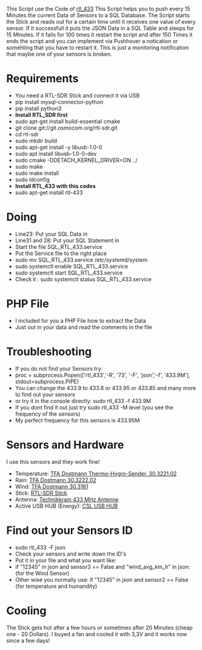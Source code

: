 This Script use the Code of <a href="https://github.com/merbanan/rtl_433">rtl_433</a>
This Script helps you to push every 15 Minutes the current Data of Sensors to a SQL Database.
The Script starts the Stick and reads out for a certain time until it receives one value of every sensor. If it successfull it puts the JSON Data in a SQL Table and sleeps for 15 Minutes. 
If it fails for 100 times it restart the script and after 150 Times it ends the script and you can implement via Pushhover a notication or somehting that you have to restart it. This is just a monitoring notification that maybe one of your sensors is broken.

# Requirements
* You need a RTL-SDR Stick and connect it via USB
* pip install mysql-connector-python
* pip install python3
* <b>Install RTL_SDR first </b>
* sudo apt-get install build-essential cmake
* git clone git://git.osmocom.org/rtl-sdr.git
* cd rtl-sdr
* sudo mkdir build
* sudo apt-get install -y libusb-1.0-0
* sudo apt install libusb-1.0-0-dev
* sudo cmake -DDETACH_KERNEL_DRIVER=ON ../
* sudo make
* sudo make install
* sudo ldconfig
* <b>Install RTL_433 with this codes </b>
* sudo apt-get install rtl-433

# Doing

* Line23: Put your SQL Data in
* Line31 and 28: Put your SQL Statement in
* Start the file SQL_RTL_433.service
* Put the Service file to the right place
* sudo mv SQL_RTL_433.service /etc/systemd/system
* sudo systemctl enable SQL_RTL_433.service
* sudo systemctl start SQL_RTL_433.service
* Check it : sudo systemctl status SQL_RTL_433.service

# PHP File
* I included for you a PHP File how to extract the Data
* Just out in your data and read the comments in the file

# Troubleshooting

* If you do not find your Sensors try:
* proc = subprocess.Popen(['rtl_433','-R', '73', '-F', 'json','-f', '433.9M'], stdout=subprocess.PIPE)
* You can change the 433.9 to 433.8 or 433.95 or 433.85 and many more to find out your sensors
* or try it in the console directly: sudo rtl_433 -f 433.9M
* If you dont find it out just try sudo rtl_433 -M level (you see the frequency of the sensors)
* My perfect frequency for this sensors is 433.95M

# Sensors and Hardware
I use this sensors and they work fine!
* Temperature: <a href="https://amzn.to/3oPndbq">TFA Dostmann Thermo-Hygro-Sender, 30.3221.02</a>
* Rain: <a href ="https://amzn.to/3Dqihh4">TFA Dostmann 30.3222.02</a>
* Wind: <a href="https://amzn.to/30eydor">TFA Dostmann 30.3161 </a>
* Stick: <a href="https://amzn.to/3vshPfx"> RTL-SDR Stick </a>
* Antenna: <a href="https://amzn.to/30ytm1D">Technikkram 433 MHz Antenne </a>
* Active USB HUB (Energy): <a href="https://amzn.to/3arlGj8"> CSL USB HUB </a>

# Find out your Sensors ID
* sudo rtl_433 -F json
* Check your sensors and write down the ID's
* Put it in your file and what you want like:
* if "12345" in json and sensor3 == False and "wind_avg_km_h" in json: (for the Wind Sensor)
* Other wise you normally use: if "12345" in json and sensor2 == False (for temperature and humandity)

# Cooling
The Stick gets hot after a few hours or sometimes after 20 Minutes (cheap one - 20 Dollars). I buyed a fan and cooled it with 3,3V and it works now since a few days! 

